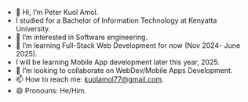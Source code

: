 - 👋 Hi, I’m Peter Kuol Amol.
-   I studied for a Bachelor of Information Technology at Kenyatta University.
- 👀 I’m interested in Software engineering.
- 🌱 I’m learning Full-Stack Web Development for now (Nov 2024- June 2025).
-   I will be learning Mobile App development later this year, 2025.
- 💞️ I’m looking to collaborate on WebDev/Mobile Apps Development.
- 📫 How to reach me: kuolamol77@gmail.com.
- 😄 Pronouns: He/Him.


<!---
Quol04/Quol04 is a ✨ special ✨ repository because its `README.md` (this file) appears on your GitHub profile.
You can click the Preview link to take a look at your changes.
--->
